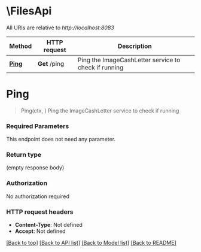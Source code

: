 # \FilesApi

All URIs are relative to *http://localhost:8083*

Method | HTTP request | Description
------------- | ------------- | -------------
[**Ping**](FilesApi.md#Ping) | **Get** /ping | Ping the ImageCashLetter service to check if running


# **Ping**
> Ping(ctx, )
Ping the ImageCashLetter service to check if running

### Required Parameters
This endpoint does not need any parameter.

### Return type

 (empty response body)

### Authorization

No authorization required

### HTTP request headers

 - **Content-Type**: Not defined
 - **Accept**: Not defined

[[Back to top]](#) [[Back to API list]](../README.md#documentation-for-api-endpoints) [[Back to Model list]](../README.md#documentation-for-models) [[Back to README]](../README.md)

